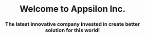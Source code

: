 <h1 align="center">Welcome to Appsilon Inc.</h1>
<h3 align="center">The latest innovative company invested in create better solution for this world!</h3>

